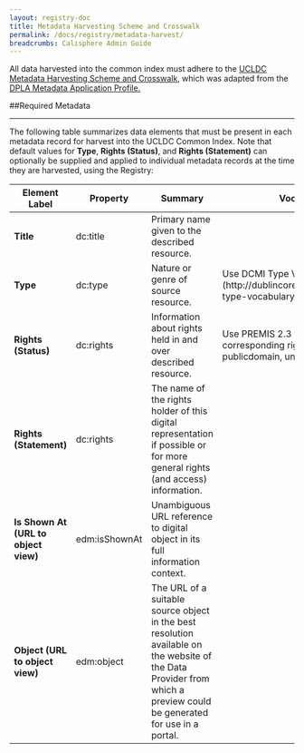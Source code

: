 ```yaml
---
layout: registry-doc
title: Metadata Harvesting Scheme and Crosswalk
permalink: /docs/registry/metadata-harvest/
breadcrumbs: Calisphere Admin Guide
---
```


All data harvested into the common index must adhere to the [UCLDC Metadata Harvesting Scheme and Crosswalk](https://docs.google.com/spreadsheets/d/1u2RE9PD0N9GkLQTFNJy3HiH9N5IbKDG52HjJ6JomC9I/edit#gid=265758929), which was adapted from the <a href="http://dp.la/info/wp-content/uploads/2013/04/DPLAMetadataPolicy.pdf">DPLA Metadata Application Profile.</a></p>

##Required Metadata
***
<p>The following table summarizes data elements that must be present in each metadata record for harvest into the UCLDC Common Index. Note that default values for <b>Type</b>, <b>Rights (Status)</b>, and <b>Rights (Statement)</b> can optionally be supplied and applied to individual metadata records at the time they are harvested, using the Registry:</p>


<table>
  <thead>
    <th><b>Element Label</b></th>
    <th><b>Property</b></th>
    <th><b>Summary</b></th>
    <th><b>Vocabulary Terms/Syntax</b></th>
    <th><b>Example</b></th>
  </thead>
  <tr>
    <td><b>Title</b></td>
    <td>dc:title</td>
    <td>Primary name given to the described resource.</td>
    <td></td>
    <td>Lee (Roger) Residence, Berkeley, CA, 1950 </td>
  </tr>
  <tr>
    <td><b>Type</b></td>
    <td>dc:type</td>
    <td>Nature or genre of source resource.</td>
    <td>Use DCMI Type Vocabulary (http://dublincore.org/documents/2000/07/11/dcmi-type-vocabulary/)</td>
    <td>image</td>
  </tr>
  <tr>
    <td><b>Rights (Status)</b></td>
    <td>dc:rights</td>
    <td>Information about rights held in and over described resource.</td>
    <td>Use PREMIS 2.3 values to denote rights status (with a corresponding rights statement): copyrighted, publicdomain, unknown</td>
    <td>copyrighted</td>
  </tr>
  <tr>
    <td><b>Rights (Statement)</b></td>
    <td>dc:rights</td>
    <td>The name of the rights holder of this digital representation if possible or for more general rights (and access) information.</td>
    <td></td>
    <td>Transmission or reproduction of materials protected by copyright beyond that allowed by fair use requires the written permission of the copyright owners. Works not in the public domain cannot be commercially exploited without permission of the copyright owner. Responsibility for any use rests exclusively with the user.</td>
  </tr>
  <tr>
    <td><b>Is Shown At (URL to object view)</b></td>
    <td>edm:isShownAt</td>
    <td>Unambiguous URL reference to digital object in its full information context.</td>
    <td></td>
    <td>https://library.ucsd.edu/dc/object/bb0035097z</td>
  </tr>
  <tr>
    <td><b>Object (URL to object view)</b></td>
    <td>edm:object</td>
    <td>The URL of a suitable source object in the best resolution available on the website of the Data Provider from which a preview could be generated for use in a portal.</td>
    <td></td>
    <td>http://library.ucsd.edu/dc/object/bb39601295/_2.jpg</td>
  </tr>
</table>
